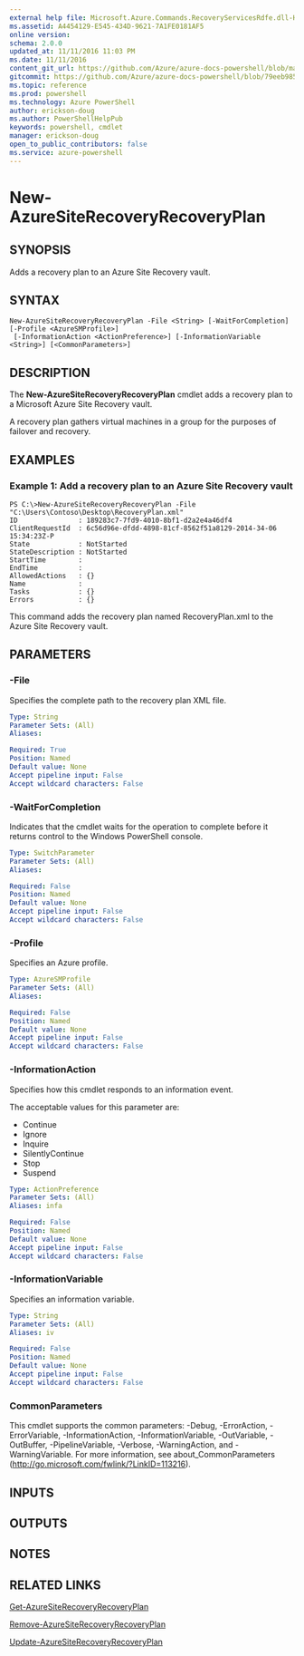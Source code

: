 ```yaml
---
external help file: Microsoft.Azure.Commands.RecoveryServicesRdfe.dll-Help.xml
ms.assetid: A4454129-E545-434D-9621-7A1FE0181AF5
online version: 
schema: 2.0.0
updated_at: 11/11/2016 11:03 PM
ms.date: 11/11/2016
content_git_url: https://github.com/Azure/azure-docs-powershell/blob/master/azureps-cmdlets-docs/ServiceManagement/Azure.SiteRecovery/v3.1.0/New-AzureSiteRecoveryRecoveryPlan.md
gitcommit: https://github.com/Azure/azure-docs-powershell/blob/79eeb985ea480979357fb4695832a0c3d29a48bf/azureps-cmdlets-docs/ServiceManagement/Azure.SiteRecovery/v3.1.0/New-AzureSiteRecoveryRecoveryPlan.md
ms.topic: reference
ms.prod: powershell
ms.technology: Azure PowerShell
author: erickson-doug
ms.author: PowerShellHelpPub
keywords: powershell, cmdlet
manager: erickson-doug
open_to_public_contributors: false
ms.service: azure-powershell
---
```


# New-AzureSiteRecoveryRecoveryPlan

## SYNOPSIS
Adds a recovery plan to an Azure Site Recovery vault.

## SYNTAX

```
New-AzureSiteRecoveryRecoveryPlan -File <String> [-WaitForCompletion] [-Profile <AzureSMProfile>]
 [-InformationAction <ActionPreference>] [-InformationVariable <String>] [<CommonParameters>]
```

## DESCRIPTION
The **New-AzureSiteRecoveryRecoveryPlan** cmdlet adds a recovery plan to a Microsoft Azure Site Recovery vault.

A recovery plan gathers virtual machines in a group for the purposes of failover and recovery.

## EXAMPLES

### Example 1: Add a recovery plan to an Azure Site Recovery vault
```
PS C:\>New-AzureSiteRecoveryRecoveryPlan -File "C:\Users\Contoso\Desktop\RecoveryPlan.xml"
ID               : 189283c7-7fd9-4010-8bf1-d2a2e4a46df4
ClientRequestId  : 6c56d96e-dfdd-4898-81cf-8562f51a8129-2014-34-06 15:34:23Z-P
State            : NotStarted
StateDescription : NotStarted
StartTime        : 
EndTime          : 
AllowedActions   : {}
Name             : 
Tasks            : {}
Errors           : {}
```

This command adds the recovery plan named RecoveryPlan.xml to the Azure Site Recovery vault.

## PARAMETERS

### -File
Specifies the complete path to the recovery plan XML file.

```yaml
Type: String
Parameter Sets: (All)
Aliases: 

Required: True
Position: Named
Default value: None
Accept pipeline input: False
Accept wildcard characters: False
```

### -WaitForCompletion
Indicates that the cmdlet waits for the operation to complete before it returns control to the Windows PowerShell console.

```yaml
Type: SwitchParameter
Parameter Sets: (All)
Aliases: 

Required: False
Position: Named
Default value: None
Accept pipeline input: False
Accept wildcard characters: False
```

### -Profile
Specifies an Azure profile.

```yaml
Type: AzureSMProfile
Parameter Sets: (All)
Aliases: 

Required: False
Position: Named
Default value: None
Accept pipeline input: False
Accept wildcard characters: False
```

### -InformationAction
Specifies how this cmdlet responds to an information event.

The acceptable values for this parameter are:

- Continue
- Ignore
- Inquire
- SilentlyContinue
- Stop
- Suspend

```yaml
Type: ActionPreference
Parameter Sets: (All)
Aliases: infa

Required: False
Position: Named
Default value: None
Accept pipeline input: False
Accept wildcard characters: False
```

### -InformationVariable
Specifies an information variable.

```yaml
Type: String
Parameter Sets: (All)
Aliases: iv

Required: False
Position: Named
Default value: None
Accept pipeline input: False
Accept wildcard characters: False
```

### CommonParameters
This cmdlet supports the common parameters: -Debug, -ErrorAction, -ErrorVariable, -InformationAction, -InformationVariable, -OutVariable, -OutBuffer, -PipelineVariable, -Verbose, -WarningAction, and -WarningVariable. For more information, see about_CommonParameters (http://go.microsoft.com/fwlink/?LinkID=113216).

## INPUTS

## OUTPUTS

## NOTES

## RELATED LINKS

[Get-AzureSiteRecoveryRecoveryPlan](xref:ServiceManagement/Azure.SiteRecovery/v3.1.0/Get-AzureSiteRecoveryRecoveryPlan.md)

[Remove-AzureSiteRecoveryRecoveryPlan](xref:ServiceManagement/Azure.SiteRecovery/v3.1.0/Remove-AzureSiteRecoveryRecoveryPlan.md)

[Update-AzureSiteRecoveryRecoveryPlan](xref:ServiceManagement/Azure.SiteRecovery/v3.1.0/Update-AzureSiteRecoveryRecoveryPlan.md)


